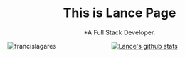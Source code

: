 <div align="center">
  
# This is Lance Page
*A Full Stack Developer.

<a>
<img align="left" src="https://github-readme-stats.vercel.app/api/top-langs/?username=6ftdotexe&theme=dark&hide=html,dockerfile" alt="francislagares" />
</a>

[![Lance's github stats](https://github-readme-stats.vercel.app/api?username=6ftdotexe&show_icons=true&theme=radical)](https://github.com/anuraghazra/github-readme-stats)

</div>
